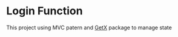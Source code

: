 # Login Function

This project using MVC patern and [GetX](https://pub.dev/packages/get#getview) package to manage state
